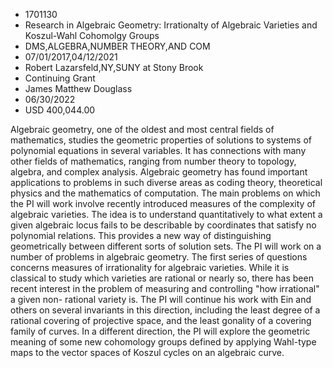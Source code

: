 
* 1701130
* Research in Algebraic Geometry: Irrationalty of Algebraic Varieties and Koszul-Wahl Cohomolgy Groups
* DMS,ALGEBRA,NUMBER THEORY,AND COM
* 07/01/2017,04/12/2021
* Robert Lazarsfeld,NY,SUNY at Stony Brook
* Continuing Grant
* James Matthew Douglass
* 06/30/2022
* USD 400,044.00

Algebraic geometry, one of the oldest and most central fields of mathematics,
studies the geometric properties of solutions to systems of polynomial equations
in several variables. It has connections with many other fields of mathematics,
ranging from number theory to topology, algebra, and complex analysis. Algebraic
geometry has found important applications to problems in such diverse areas as
coding theory, theoretical physics and the mathematics of computation. The main
problems on which the PI will work involve recently introduced measures of the
complexity of algebraic varieties. The idea is to understand quantitatively to
what extent a given algebraic locus fails to be describable by coordinates that
satisfy no polynomial relations. This provides a new way of distinguishing
geometrically between different sorts of solution sets. The PI will work on a
number of problems in algebraic geometry. The first series of questions concerns
measures of irrationality for algebraic varieties. While it is classical to
study which varieties are rational or nearly so, there has been recent interest
in the problem of measuring and controlling "how irrational" a given non-
rational variety is. The PI will continue his work with Ein and others on
several invariants in this direction, including the least degree of a rational
covering of projective space, and the least gonality of a covering family of
curves. In a different direction, the PI will explore the geometric meaning of
some new cohomology groups defined by applying Wahl-type maps to the vector
spaces of Koszul cycles on an algebraic curve.
